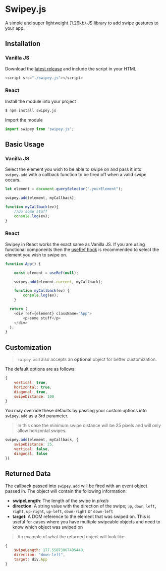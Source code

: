 # Swipey.js
A simple and super lightweight (1.29kb) JS library to add swipe gestures to your app.

## Installation
### Vanilla JS
Download the [latest release](https://github.com/Jordan-Morrison/Swipey.js/releases/latest) and include the script in your HTML
```javascript
<script src="./swipey.js"></script>
```

### React
Install the module into your project
```bash
$ npm install swipey.js
```
Import the module
```javascript
import swipey from 'swipey.js';
```

## Basic Usage
### Vanilla JS
Select the element you wish to be able to swipe on and pass it into ```swipey.add``` with a callback function to be fired off when a valid swipe occurs.
```javascript
let element = document.querySelector(".yourElement");

swipey.add(element, myCallback);

function myCallback(ev){
    //Do some stuff
    console.log(ev);
}
```
### React
Swipey in React works the exact same as Vanilla JS. If you are using functional components then the [useRef hook](https://reactjs.org/docs/hooks-reference.html#useref) is recommended to select the element you wish to swipe on.
```javascript
function App() {

    const element = useRef(null);

    swipey.add(element.current, myCallback);

    function myCallback(ev) {
        console.log(ev);
    }

  return (
    <div ref={element} className="App">
        <p>some stuff</p>
    </div>
  );
}
```

## Customization
> ```swipey.add``` also accepts an **optional** object for better customization.

The default options are as follows:
```javascript
{
    vertical: true,
    horizontal: true,
    diagonal: true,
    swipeDistance: 100
}
```
You may override these defaults by passing your custom options into ```swipey.add``` as a 3rd parameter.
> In this case the minimum swipe distance will be 25 pixels and will only allow horizontal swipes.
```javascript
swipey.add(element, myCallback, {
    swipeDistance: 25,
    vertical: false,
    diagonal: false
})
```

## Returned Data
The callback passed into ```swipey.add``` will be fired with an event object passed in. The object will contain the following information:
- **swipeLength**: The length of the swipe in *pixels*
- **direction**: A string value with the direction of the swipe; ```up```, ```down```, ```left```, ```right```, ```up-right```, ```up-left```, ```down-right``` or ```down-left```
- **target**: A DOM reference to the element that was swiped on. This is useful for cases where you have multiple swipeable objects and need to know which object was swiped on
> An example of what the returned object will look like
```javascript
{
    swipeLength: 177.55073067405448,
    direction: "down-left",
    target: div.App
}
```

